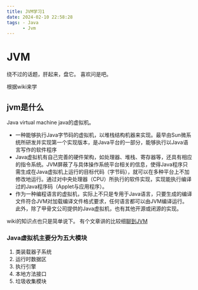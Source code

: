 ```yaml
---
title: JVM学习1
date: 2024-02-10 22:58:28
tags: - Java
      - Jvm
---
```


# JVM
绕不过的话题，肝起来，盘它。
喜欢问是吧。

根据wiki来学
## jvm是什么
Java virtual machine java的虚拟机。

- 一种能够执行Java字节码的虚拟机，以堆栈结构机器来实现。最早由Sun微系统所研发并实现第一个实现版本，是Java平台的一部分，能够执行以Java语言写作的软件程序
- Java虚拟机有自己完善的硬件架构，如处理器、堆栈、寄存器等，还具有相应的指令系统。JVM屏蔽了与具体操作系统平台相关的信息，使得Java程序只需生成在Java虚拟机上运行的目标代码（字节码），就可以在多种平台上不加修改地运行。通过对中央处理器（CPU）所执行的软件实现，实现能执行编译过的Java程序码（Applet与应用程序）。
- 作为一种编程语言的虚拟机，实际上不只是专用于Java语言，只要生成的编译文件符合JVM对加载编译文件格式要求，任何语言都可以由JVM编译运行。此外，除了甲骨文公司提供的Java虚拟机，也有其他开源或闭源的实现。

wiki的知识点也只是简单说下。
有个文章讲的比较细[聊到JVM](https://zhuanlan.zhihu.com/p/214027455)

### Java虚拟机主要分为五大模块
1. 类装载器子系统
2. 运行时数据区
3. 执行引擎
4. 本地方法接口
5. 垃圾收集模块